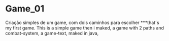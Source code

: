 # Game_01
Criação simples de um game, com dois caminhos para escolher
***that´s my first game.
This is a simple game then i maked, a game with 2 paths and combat-system, a game-text, maked in java, 
